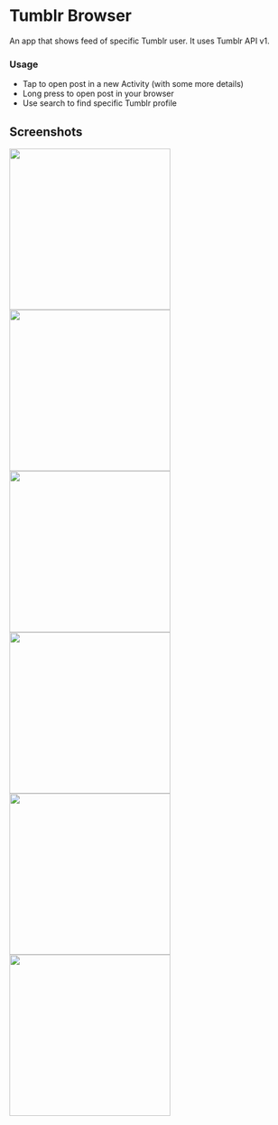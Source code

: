 # Tumblr Browser

An app that shows feed of specific Tumblr user. It uses Tumblr API v1.

### Usage

* Tap to open post in a new Activity (with some more details)
* Long press to open post in your browser
* Use search to find specific Tumblr profile

## Screenshots

<img src="https://i.imgur.com/mjYXGBC.png" width="285"> <img src="https://i.imgur.com/8o4UXhl.png" width="285"> <img src="https://i.imgur.com/nysGwOM.png" width="285">
<img src="https://i.imgur.com/NhiR62n.png" width="285"> <img src="https://i.imgur.com/uAm8I6Q.png" width="285"> <img src="https://i.imgur.com/Lcn12u2.png" width="285">

